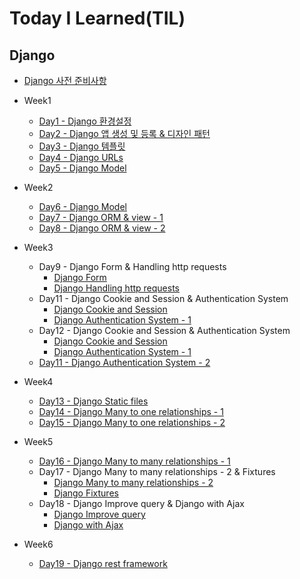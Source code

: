 # Today I Learned(TIL)

## Django

* [Django 사전 준비사항](Week_1/Django_guide.md)

* Week1
  * [Day1 - Django 환경설정](Week_1/Django_0320.md)
  * [Day2 - Django 앱 생성 및 등록 & 디자인 패턴](Week_1/Django_0321.md)
  * [Day3 - Django 템플릿](Week_1/Django_0322.md)
  * [Day4 - Django URLs](Week_1/Django_0323.md)
  * [Day5 - Django Model](Week_1/Django_0324.md)

* Week2
  * [Day6 - Django Model](Week_2/Django_0328.md)
  * [Day7 - Django ORM & view - 1](Week_2/Django_0329.md)
  * [Day8 - Django ORM & view - 2](Week_2/Django_0330.md)

* Week3
  * Day9 - Django Form & Handling http requests
    * [Django Form](Week_3/Django_0403-1.md)
    * [Django Handling http requests](Week_3/Django_0403-2.md)
  * Day11 - Django Cookie and Session & Authentication System
    * [Django Cookie and Session](Week_3/Django_0404-1.md)
    * [Django Authentication System - 1](Week_3/Django_0404-2.md)
  * Day12 - Django Cookie and Session & Authentication System
    * [Django Cookie and Session](Week_3/Django_0404-1.md)
    * [Django Authentication System - 1](Week_3/Django_0404-2.md)
  * [Day11 - Django Authentication System - 2](Week_3/Django_0405.md)

* Week4
  * [Day13 - Django Static files](Week_4/Django_0410.md)
  * [Day14 - Django Many to one relationships - 1](Week_4/Django_0411.md)
  * [Day15 - Django Many to one relationships - 2](Week_4/Django_0412.md)

* Week5
  * [Day16 - Django Many to many relationships - 1](Week_5/Django_0417.md)
  * Day17 - Django Many to many relationships - 2 & Fixtures
    * [Django Many to many relationships - 2](Week_5/Django_0418-1.md)
    * [Django Fixtures ](Week_5/Django_0418-2.md)
  * Day18 - Django Improve query & Django with Ajax
    * [Django Improve query](Week_5/Django_0419-1.md)
    * [Django with Ajax](Week_5/Django_0419-2.md)

* Week6
  * [Day19 - Django rest framework](Week_5/Django_0424.md)